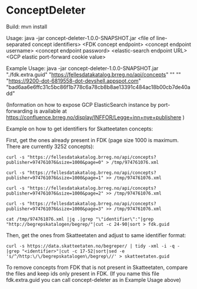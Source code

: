 # ConceptDeleter

Build: mvn install

Usage: java -jar concept-deleter-1.0.0-SNAPSHOT.jar \<file of line-separated concept identifiers\> \<FDK concept endpoint\> \<concept endpoint username\> \<concept endpoint password\> \<elastic-search endpoint URL\> \<GCP elastic port-forward cookie value\>

Example Usage: java -jar concept-deleter-1.0.0-SNAPSHOT.jar "./fdk.extra.guid" "https://fellesdatakatalog.brreg.no/api/concepts" "" "" "https://9200-dot-6819558-dot-devshell.appspot.com" "bad6aa6e6ffc31c5bc86f1b778c6a78cb8b8ae13391c484ac18b00cb7de40add"

(Information on how to expose GCP ElasticSearch instance by port-forwarding is available at https://confluence.brreg.no/display/INFFOR/Legge+inn+nye+publishere )

Example on how to get identifiers for Skatteetaten concepts:

First, get the ones already present in FDK (page size 1000 is maximum. There are currently 3252 concepts):

`curl -s "https://fellesdatakatalog.brreg.no/api/concepts?publisher=974761076&size=1000&page=0" > /tmp/974761076.xml`

`curl -s "https://fellesdatakatalog.brreg.no/api/concepts?publisher=974761076&size=1000&page=1" >> /tmp/974761076.xml`

`curl -s "https://fellesdatakatalog.brreg.no/api/concepts?publisher=974761076&size=1000&page=2" >> /tmp/974761076.xml`

`curl -s "https://fellesdatakatalog.brreg.no/api/concepts?publisher=974761076&size=1000&page=3" >> /tmp/974761076.xml`

`cat /tmp/974761076.xml |jq .|grep "\"identifier\":"|grep "http://begrepskatalogen/begrep/"|cut -c 24-90|sort > fdk.guid`
 
Then, get the ones from Skatteetaten and adjust to same identifier format:

`curl -s https://data.skatteetaten.no/begreper/ | tidy -xml -i -q -|grep "<identifier>"|cut -c 17-52|sort|sed -e 's/^/http:\/\/begrepskatalogen\/begrep\//' > skatteetaten.guid`

To remove concepts from FDK that is not present in Skatteetaten, compare the files and keep ids only present in FDK. (If you name this file fdk.extra.guid you can call concept-deleter as in Example Usage above)
